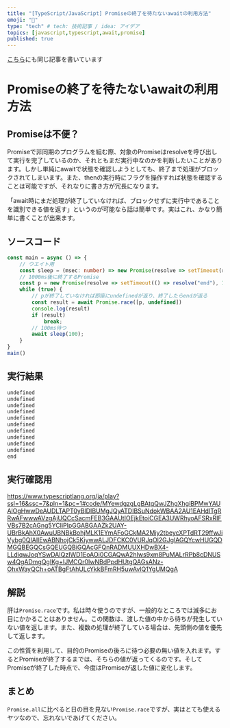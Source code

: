 ```yaml
---
title: "[TypeScript/JavaScript] Promiseの終了を待たないawaitの利用方法"
emoji: "🐡"
type: "tech" # tech: 技術記事 / idea: アイデア
topics: [javascript,typescript,await,promise]
published: true
---
```


[こちら](https://next-blog.croud.jp/contents/YtwDZ9LsqMHPXcLTzz3N)にも同じ記事を書いています

# Promiseの終了を待たないawaitの利用方法

## Promiseは不便？

Promiseで非同期のプログラムを組む際、対象のPromiseはresolveを呼び出して実行を完了しているのか、それともまだ実行中なのかを判断したいことがあります。しかし単純にawaitで状態を確認しようとしても、終了まで処理がブロックされてしまいます。また、thenの実行時にフラグを操作すれば状態を確認することは可能ですが、それなりに書き方が冗長になります。

「await時にまだ処理が終了していなければ、ブロックせずに実行中であることを識別できる値を返す」というのが可能なら話は簡単です。実はこれ、かなり簡単に書くことが出来ます。


## ソースコード

```ts
const main = async () => {
    // ウエイト用
    const sleep = (msec: number) => new Promise(resolve => setTimeout(resolve, msec))
    // 1000ms後に終了するPromise
    const p = new Promise(resolve => setTimeout(() => resolve("end"), 1000))
    while (true) {
        // pが終了していなければ即座にundefinedが返り、終了したらendが返る
        const result = await Promise.race([p, undefined])
        console.log(result)
        if (result)
            break;
        // 100ms待つ
        await sleep(100);
    }
}
main()
```

## 実行結果

```txt
undefined
undefined
undefined
undefined
undefined
undefined
undefined
undefined
undefined
undefined
end
```

## 実行確認用

https://www.typescriptlang.org/ja/play?ssl=16&ssc=7&pln=1&pc=1#code/MYewdgzgLgBAtgQwJZhgXhgiBPMwYAUAlOgHwwDeAUDLTAPT0yBlDIBUMgJQyATDIBSuNdokWBAA2AU1EAHdITgRRwAFwwwAVzgAjUQCcSacmFEB3GAAUtIOEjkEtoiCGEA3UWRhyoAFSRxRIFVBs7B2cAGng5YCIiPlpGGABGAAZk2UAY-UBrBkAhX0AwuUBNBkBohjMLK1EYmAFoGCkMA2Miy2tbeycXPTdRT29ffwJiVybg0QIAIlEwABNhojCk5KiywwALJDFCKC0VURJqOl2GJglAGQYcwHUGQDMGQBEGQCsGQEUGQBiGQAcGFQnRADMUUXHDwBX4-LLdiqwJoqYSwDAIQzIWD1EoAOi0CGAQwA2hIws9xm8PuMALrRPb8cDNUSw4QgADmgQgIKg+IJMCQr0IwNBdPpdHUtgQAGsANz-OhxWayQCh+oATBgFtAhULcYkkBFmRH5uwAvlQ1YgUMQgA

## 解説

肝は`Promise.race`です。私は時々使うのですが、一般的なところでは滅多にお目にかかることはありません。この関数は、渡した値の中から待ちが発生していない値を返します。また、複数の処理が終了している場合は、先頭側の値を優先して返します。

この性質を利用して、目的のPromiseの後ろに待つ必要の無い値を入れます。するとPromiseが終了するまでは、そちらの値が返ってくるのです。そしてPromiseが終了した時点で、今度はPromiseが返した値に変化します。

## まとめ

`Promise.all`に比べると日の目を見ない`Promise.race`ですが、実はとても使えるヤツなので、忘れないであげてください。